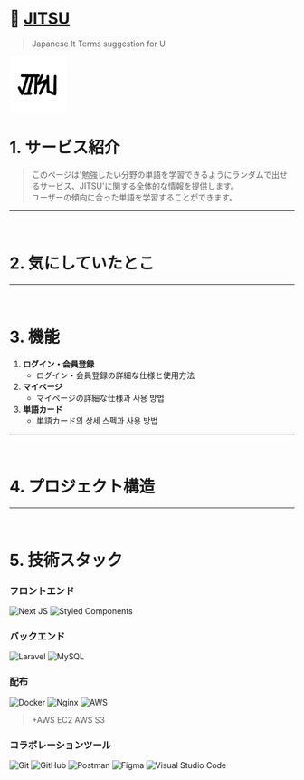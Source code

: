 # 🏯 [JITSU]()
> Japanese It Terms suggestion for U

<div align="center" style="display:flex;">
    <img src="/frontend/public/jitsu_logo.jpeg" width="100" alt="logo"/>
</div>

# 1. サービス紹介
> このページは'勉強したい分野の単語を学習できるようにランダムで出せるサービス、JITSU'に関する全体的な情報を提供します。  
ユーザーの傾向に合った単語を学習することができます。

---
<br>

# 2. 気にしていたとこ

---
<br>

# 3. 機能
1. **ログイン・会員登録**
    - ログイン・会員登録の詳細な仕様と使用方法
2. **マイページ**
    - マイページの詳細な仕様과 사용 방법
3. **単語カード**
    - 単語カード의 상세 스펙과 사용 방법
  
---
<br>

# 4. プロジェクト構造

---
<br>

# 5. 技術スタック

### フロントエンド
![Next JS](https://img.shields.io/badge/Next-black?style=for-the-badge&logo=next.js&logoColor=white)
![Styled Components](https://img.shields.io/badge/styled--components-DB7093?style=for-the-badge&logo=styled-components&logoColor=white)

### バックエンド
![Laravel](https://img.shields.io/badge/laravel-%23FF2D20.svg?style=for-the-badge&logo=laravel&logoColor=white)
![MySQL](https://img.shields.io/badge/mysql-%2300f.svg?style=for-the-badge&logo=mysql&logoColor=white)

### 配布
![Docker](https://img.shields.io/badge/docker-%230db7ed.svg?style=for-the-badge&logo=docker&logoColor=white)
![Nginx](https://img.shields.io/badge/nginx-%23009639.svg?style=for-the-badge&logo=nginx&logoColor=white)
![AWS](https://img.shields.io/badge/AWS-%23FF9900.svg?style=for-the-badge&logo=amazon-aws&logoColor=white)
> +AWS EC2
> AWS S3

### コラボレーションツール
![Git](https://img.shields.io/badge/git-%23F05033.svg?style=for-the-badge&logo=git&logoColor=white)
![GitHub](https://img.shields.io/badge/github-%23121011.svg?style=for-the-badge&logo=github&logoColor=white)
![Postman](https://img.shields.io/badge/Postman-FF6C37?style=for-the-badge&logo=postman&logoColor=white)
![Figma](https://img.shields.io/badge/figma-%23F24E1E.svg?style=for-the-badge&logo=figma&logoColor=white)
![Visual Studio Code](https://img.shields.io/badge/Visual%20Studio%20Code-0078d7.svg?style=for-the-badge&logo=visual-studio-code&logoColor=white)
